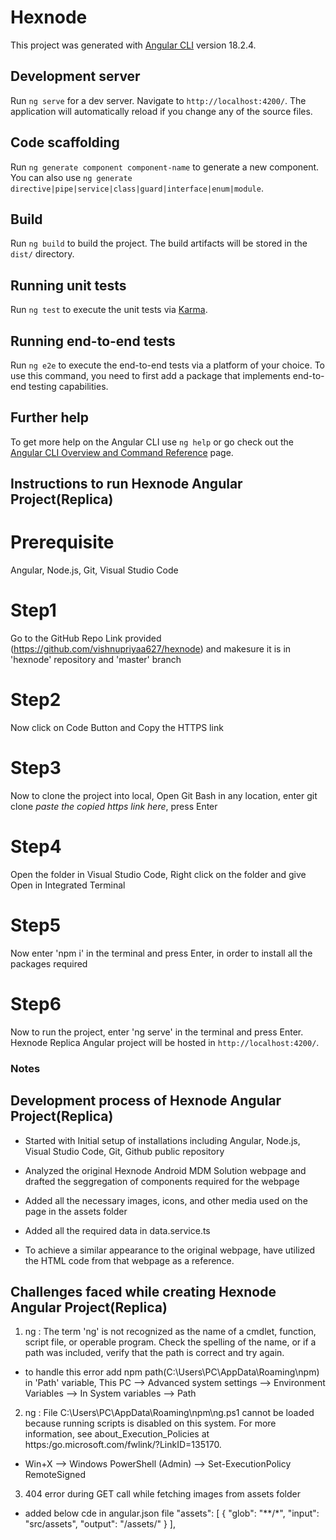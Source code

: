 # Hexnode

This project was generated with [Angular CLI](https://github.com/angular/angular-cli) version 18.2.4.

## Development server

Run `ng serve` for a dev server. Navigate to `http://localhost:4200/`. The application will automatically reload if you change any of the source files.

## Code scaffolding

Run `ng generate component component-name` to generate a new component. You can also use `ng generate directive|pipe|service|class|guard|interface|enum|module`.

## Build

Run `ng build` to build the project. The build artifacts will be stored in the `dist/` directory.

## Running unit tests

Run `ng test` to execute the unit tests via [Karma](https://karma-runner.github.io).

## Running end-to-end tests

Run `ng e2e` to execute the end-to-end tests via a platform of your choice. To use this command, you need to first add a package that implements end-to-end testing capabilities.

## Further help

To get more help on the Angular CLI use `ng help` or go check out the [Angular CLI Overview and Command Reference](https://angular.dev/tools/cli) page.


## Instructions to run Hexnode Angular Project(Replica)
# Prerequisite
Angular, Node.js, Git, Visual Studio Code

# Step1
Go to the GitHub Repo Link provided (https://github.com/vishnupriyaa627/hexnode) and makesure it is in 'hexnode' repository and 'master' branch

# Step2
Now click on Code Button and Copy the HTTPS link

# Step3
Now to clone the project into local, Open Git Bash in any location, enter git clone *paste the copied https link here*, press Enter

# Step4
Open the folder in Visual Studio Code, Right click on the folder and give Open in Integrated Terminal

# Step5
Now enter 'npm i' in the terminal and press Enter, in order to install all the packages required

# Step6
Now to run the project, enter 'ng serve' in the terminal and press Enter. Hexnode Replica Angular project will be hosted in `http://localhost:4200/`.


### Notes
## Development process of Hexnode Angular Project(Replica)

- Started with Initial setup of installations including Angular, Node.js, Visual Studio Code, Git, Github public repository

- Analyzed the original Hexnode Android MDM Solution webpage and drafted the seggregation of components required for the webpage

- Added all the necessary images, icons, and other media used on the page in the assets folder

- Added all the required data in data.service.ts

- To achieve a similar appearance to the original webpage, have utilized the HTML code from that webpage as a reference.

## Challenges faced while creating Hexnode Angular Project(Replica)

1. ng : The term 'ng' is not recognized as the name of a cmdlet, function, script file, or operable program. Check the 
spelling of the name, or if a path was included, verify that the path is correct and try again.

- to handle this error add npm path(C:\Users\PC\AppData\Roaming\npm) in 'Path' variable,
This PC --> Advanced system settings --> Environment Variables --> In System variables --> Path

2. ng : File C:\Users\PC\AppData\Roaming\npm\ng.ps1 cannot be loaded because running scripts is disabled on this system. For more  
information, see about_Execution_Policies at https:/go.microsoft.com/fwlink/?LinkID=135170.

- Win+X --> Windows PowerShell (Admin) --> Set-ExecutionPolicy RemoteSigned

3. 404 error during GET call while fetching images from assets folder

- added below cde in angular.json file
  "assets": [
              {
                "glob": "**/*",
                "input": "src/assets",
                "output": "/assets/"
              }
            ],

            